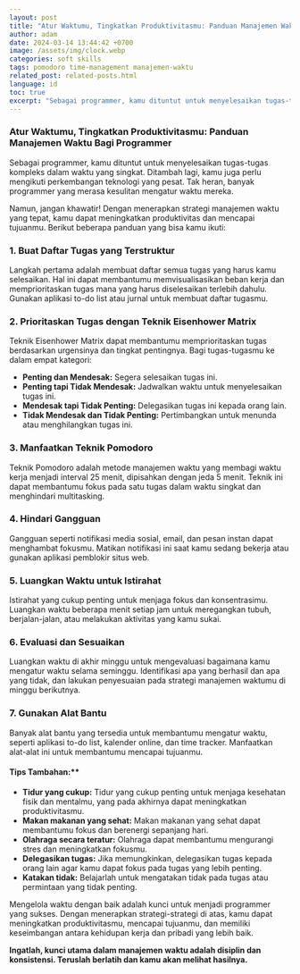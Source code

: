 ```yaml
---
layout: post
title: "Atur Waktumu, Tingkatkan Produktivitasmu: Panduan Manajemen Waktu Bagi Programmer"
author: adam
date: 2024-03-14 13:44:42 +0700
image: /assets/img/clock.webp
categories: soft skills
tags: pomodoro time-management manajemen-waktu
related_post: related-posts.html
language: id
toc: true
excerpt: "Sebagai programmer, kamu dituntut untuk menyelesaikan tugas-tugas kompleks dalam waktu yang singkat. Ditambah lagi, kamu juga perlu mengikuti perkembangan teknologi yang pesat. Tak heran, banyak programmer yang merasa kesulitan mengatur waktu mereka. "
---
```


### Atur Waktumu, Tingkatkan Produktivitasmu: Panduan Manajemen Waktu Bagi Programmer

Sebagai programmer, kamu dituntut untuk menyelesaikan tugas-tugas kompleks dalam waktu yang singkat. Ditambah lagi, kamu juga perlu mengikuti perkembangan teknologi yang pesat. Tak heran, banyak programmer yang merasa kesulitan mengatur waktu mereka. 

Namun, jangan khawatir! Dengan menerapkan strategi manajemen waktu yang tepat, kamu dapat meningkatkan produktivitas dan mencapai tujuanmu. Berikut beberapa panduan yang bisa kamu ikuti:

### 1. Buat Daftar Tugas yang Terstruktur

Langkah pertama adalah membuat daftar semua tugas yang harus kamu selesaikan. Hal ini dapat membantumu memvisualisasikan beban kerja dan memprioritaskan tugas mana yang harus diselesaikan terlebih dahulu. Gunakan aplikasi to-do list atau jurnal untuk membuat daftar tugasmu.

### 2. Prioritaskan Tugas dengan Teknik Eisenhower Matrix

Teknik Eisenhower Matrix dapat membantumu memprioritaskan tugas berdasarkan urgensinya dan tingkat pentingnya. Bagi tugas-tugasmu ke dalam empat kategori:

* **Penting dan Mendesak:** Segera selesaikan tugas ini.
* **Penting tapi Tidak Mendesak:** Jadwalkan waktu untuk menyelesaikan tugas ini.
* **Mendesak tapi Tidak Penting:** Delegasikan tugas ini kepada orang lain.
* **Tidak Mendesak dan Tidak Penting:** Pertimbangkan untuk menunda atau menghilangkan tugas ini.

### 3. Manfaatkan Teknik Pomodoro

Teknik Pomodoro adalah metode manajemen waktu yang membagi waktu kerja menjadi interval 25 menit, dipisahkan dengan jeda 5 menit. Teknik ini dapat membantumu fokus pada satu tugas dalam waktu singkat dan menghindari multitasking.

### 4. Hindari Gangguan

Gangguan seperti notifikasi media sosial, email, dan pesan instan dapat menghambat fokusmu. Matikan notifikasi ini saat kamu sedang bekerja atau gunakan aplikasi pemblokir situs web.

### 5. Luangkan Waktu untuk Istirahat

Istirahat yang cukup penting untuk menjaga fokus dan konsentrasimu. Luangkan waktu beberapa menit setiap jam untuk meregangkan tubuh, berjalan-jalan, atau melakukan aktivitas yang kamu sukai.

### 6. Evaluasi dan Sesuaikan

Luangkan waktu di akhir minggu untuk mengevaluasi bagaimana kamu mengatur waktu selama seminggu. Identifikasi apa yang berhasil dan apa yang tidak, dan lakukan penyesuaian pada strategi manajemen waktumu di minggu berikutnya.

### 7. Gunakan Alat Bantu

Banyak alat bantu yang tersedia untuk membantumu mengatur waktu, seperti aplikasi to-do list, kalender online, dan time tracker. Manfaatkan alat-alat ini untuk membantumu mencapai tujuanmu.

#### Tips Tambahan:**

* **Tidur yang cukup:** Tidur yang cukup penting untuk menjaga kesehatan fisik dan mentalmu, yang pada akhirnya dapat meningkatkan produktivitasmu.
* **Makan makanan yang sehat:** Makan makanan yang sehat dapat membantumu fokus dan berenergi sepanjang hari.
* **Olahraga secara teratur:** Olahraga dapat membantumu mengurangi stres dan meningkatkan fokusmu.
* **Delegasikan tugas:** Jika memungkinkan, delegasikan tugas kepada orang lain agar kamu dapat fokus pada tugas yang lebih penting.
* **Katakan tidak:** Belajarlah untuk mengatakan tidak pada tugas atau permintaan yang tidak penting.

Mengelola waktu dengan baik adalah kunci untuk menjadi programmer yang sukses. Dengan menerapkan strategi-strategi di atas, kamu dapat meningkatkan produktivitasmu, mencapai tujuanmu, dan memiliki keseimbangan antara kehidupan kerja dan pribadi yang lebih baik.

**Ingatlah, kunci utama dalam manajemen waktu adalah disiplin dan konsistensi. Teruslah berlatih dan kamu akan melihat hasilnya.**
